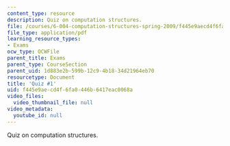 ```yaml
---
content_type: resource
description: Quiz on computation structures.
file: /courses/6-004-computation-structures-spring-2009/f445e9aecd4f6fa0446b6417eac0068a_MIT6_004s09_quiz01.pdf
file_type: application/pdf
learning_resource_types:
- Exams
ocw_type: OCWFile
parent_title: Exams
parent_type: CourseSection
parent_uid: 1d883e2b-599b-12c9-4b18-34d21964eb70
resourcetype: Document
title: 'Quiz #1'
uid: f445e9ae-cd4f-6fa0-446b-6417eac0068a
video_files:
  video_thumbnail_file: null
video_metadata:
  youtube_id: null
---
```

Quiz on computation structures.

